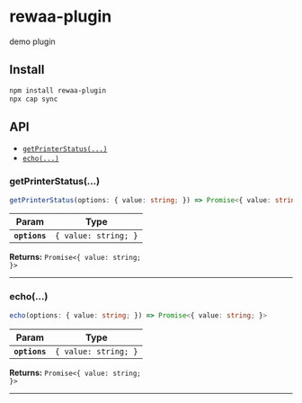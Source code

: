 # rewaa-plugin

demo plugin

## Install

```bash
npm install rewaa-plugin
npx cap sync
```

## API

<docgen-index>

* [`getPrinterStatus(...)`](#getprinterstatus)
* [`echo(...)`](#echo)

</docgen-index>

<docgen-api>
<!--Update the source file JSDoc comments and rerun docgen to update the docs below-->

### getPrinterStatus(...)

```typescript
getPrinterStatus(options: { value: string; }) => Promise<{ value: string; }>
```

| Param         | Type                            |
| ------------- | ------------------------------- |
| **`options`** | <code>{ value: string; }</code> |

**Returns:** <code>Promise&lt;{ value: string; }&gt;</code>

--------------------


### echo(...)

```typescript
echo(options: { value: string; }) => Promise<{ value: string; }>
```

| Param         | Type                            |
| ------------- | ------------------------------- |
| **`options`** | <code>{ value: string; }</code> |

**Returns:** <code>Promise&lt;{ value: string; }&gt;</code>

--------------------

</docgen-api>
